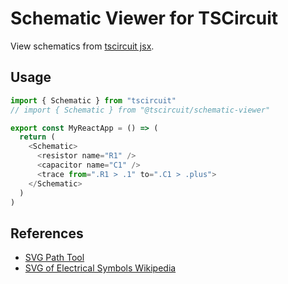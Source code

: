 # Schematic Viewer for TSCircuit

View schematics from [tscircuit jsx](https://tscircuit.com).

## Usage

```ts
import { Schematic } from "tscircuit"
// import { Schematic } from "@tscircuit/schematic-viewer"

export const MyReactApp = () => (
  return (
    <Schematic>
      <resistor name="R1" />
      <capacitor name="C1" />
      <trace from=".R1 > .1" to=".C1 > .plus">
    </Schematic>
  )
)

```

## References

- [SVG Path Tool](https://yqnn.github.io/svg-path-editor/)
- [SVG of Electrical Symbols Wikipedia](https://commons.wikimedia.org/wiki/File:Electrical_symbols_library.svg)
